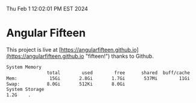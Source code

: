 Thu Feb  1 12:02:01 PM EST 2024

# Angular Fifteen


This project is live at [https://angularfifteen.github.io](https://angularfifteen.github.io "fifteen!") thanks to Github.

```bash
System Memory
               total        used        free      shared  buff/cache   available
Mem:            15Gi       2.8Gi       1.7Gi       537Mi        11Gi        12Gi
Swap:          8.0Gi       512Ki       8.0Gi
System Storage
1.2G	.
```
```bash
